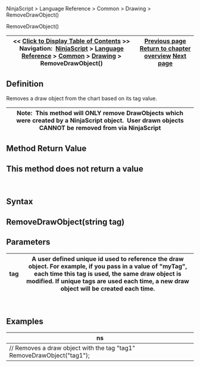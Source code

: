 ﻿
NinjaScript > Language Reference > Common > Drawing > RemoveDrawObject()

RemoveDrawObject()

| << [Click to Display Table of Contents](removedrawobject.md) >> **Navigation:**     [NinjaScript](ninjascript-1.md) > [Language Reference](language_reference_wip-1.md) > [Common](common-1.md) > [Drawing](drawing-1.md) > RemoveDrawObject() | [Previous page](pricelevels-1.md) [Return to chapter overview](drawing-1.md) [Next page](removedrawobjects-1.md) |
| --- | --- |
## Definition
Removes a draw object from the chart based on its tag value.
 

| Note:  This method will ONLY remove DrawObjects which were created by a NinjaScript object.  User drawn objects CANNOT be removed from via NinjaScript |
| --- |
## 
## 
## Method Return Value
## This method does not return a value
 
## Syntax
## RemoveDrawObject(string tag)
## 
## Parameters

| tag | A user defined unique id used to reference the draw object. For example, if you pass in a value of "myTag", each time this tag is used, the same draw object is modified. If unique tags are used each time, a new draw object will be created each time. |
| --- | --- |
 
## 
## Examples

| ns |
| --- |
| // Removes a draw object with the tag "tag1" RemoveDrawObject("tag1"); |
